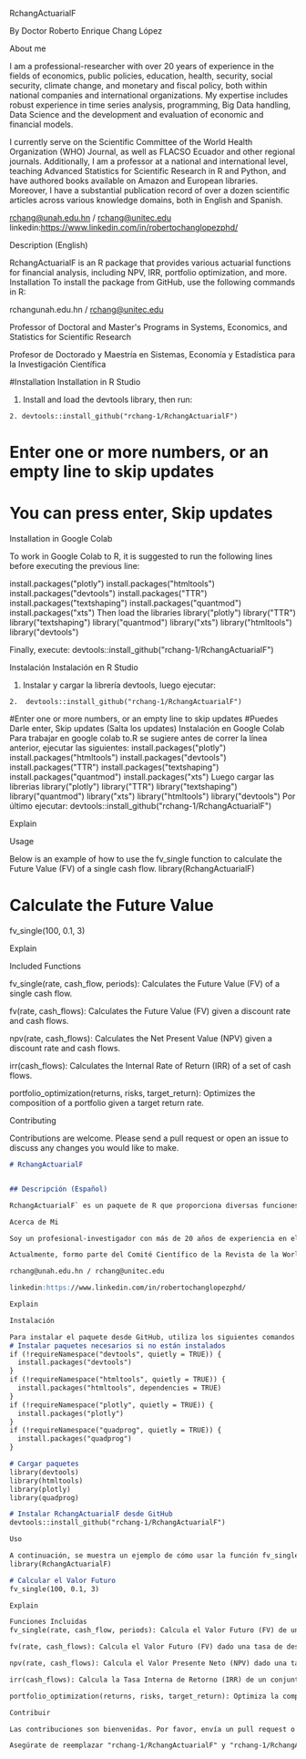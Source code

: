RchangActuarialF

By Doctor Roberto Enrique Chang López

About me

I am a professional-researcher with over 20 years of experience in the fields of economics, public policies, education, health, security, social security, climate change, and monetary and fiscal policy, both within national companies and international organizations. My expertise includes robust experience in time series analysis, programming, Big Data handling, Data Science and the development and evaluation of economic and financial models.

I currently serve on the Scientific Committee of the World Health Organization (WHO) Journal, as well as FLACSO Ecuador and other regional journals. Additionally, I am a professor at a national and international level, teaching Advanced Statistics for Scientific Research in R and Python, and have authored books available on Amazon and European libraries. Moreover, I have a substantial publication record of over a dozen scientific articles across various knowledge domains, both in English and Spanish.

rchang@unah.edu.hn / rchang@unitec.edu
linkedin:https://www.linkedin.com/in/robertochanglopezphd/

Description (English)

RchangActuarialF is an R package that provides various actuarial functions for financial analysis, including NPV, IRR, portfolio optimization, and more.
Installation
To install the package from GitHub, use the following commands in R:

rchangunah.edu.hn / rchang@unitec.edu

Professor of Doctoral and Master's Programs in Systems, Economics, and Statistics for 
Scientific Research

Profesor de Doctorado y Maestría en Sistemas, Economía y Estadística para la Investigación Científica

#Installation
Installation in R Studio
1. Install and load the devtools library, then run:
```{r}
2. devtools::install_github("rchang-1/RchangActuarialF")
```
# Enter one or more numbers, or an empty line to skip updates
# You can press enter, Skip updates

Installation in Google Colab

To work in Google Colab to R, it is suggested to run the following lines before executing the previous line:

install.packages("plotly")
install.packages("htmltools")
install.packages("devtools")
install.packages("TTR")
install.packages("textshaping")
install.packages("quantmod")
install.packages("xts")
Then load the libraries
library("plotly")
library("TTR")
library("textshaping")
library("quantmod")
library("xts")
library("htmltools")
library("devtools")

Finally, execute:
devtools::install_github("rchang-1/RchangActuarialF")

Instalación
Instalación en R Studio
1.	Instalar y cargar la librería devtools, luego ejecutar:
```{r}
2.	devtools::install_github("rchang-1/RchangActuarialF")
```
#Enter one or more numbers, or an empty line to skip updates
#Puedes Darle enter, Skip updates (Salta los updates)
Instalación en Google Colab
Para trabajar en google colab to.R se sugiere antes de correr la línea anterior, ejecutar las siguientes:
install.packages("plotly")
install.packages("htmltools")
install.packages("devtools")
install.packages("TTR")
install.packages("textshaping")
install.packages("quantmod")
install.packages("xts")
Luego cargar las librerias
library("plotly")
library("TTR")
library("textshaping")
library("quantmod")
library("xts")
library("htmltools")
library("devtools")
Por último ejecutar:
devtools::install_github("rchang-1/RchangActuarialF")

Explain

Usage

Below is an example of how to use the fv_single function to calculate the Future Value (FV) of a single cash flow.
library(RchangActuarialF)

# Calculate the Future Value
fv_single(100, 0.1, 3)

Explain

Included Functions

fv_single(rate, cash_flow, periods): Calculates the Future Value (FV) of a single cash flow.

fv(rate, cash_flows): Calculates the Future Value (FV) given a discount rate and cash flows.

npv(rate, cash_flows): Calculates the Net Present Value (NPV) given a discount rate and cash flows.

irr(cash_flows): Calculates the Internal Rate of Return (IRR) of a set of cash flows.

portfolio_optimization(returns, risks, target_return): Optimizes the composition of a portfolio given a target return rate.

Contributing

Contributions are welcome. Please send a pull request or open an issue to discuss any changes you would like to make.

```markdown
# RchangActuarialF


## Descripción (Español)

RchangActuarialF` es un paquete de R que proporciona diversas funciones actuariales para el análisis financiero, incluyendo NPV, IRR, optimización de carteras y más.

Acerca de Mi

Soy un profesional-investigador con más de 20 años de experiencia en el área de economía, políticas públicas, educación, salud, seguridad, previsión social, cambio climático y política monetaria y fiscal, tanto en empresas nacionales como en organismos internacionales. Mi trayectoria incluye una sólida experiencia en el análisis de series de tiempo, programación, manejo de bases de datos (Big Data) y Data Science, así como la formulación y evaluación de modelos económicos y financieros.

Actualmente, formo parte del Comité Científico de la Revista de la World Health Organization (OMS), así como de FLACSO Ecuador y otras revistas regionales. También, ejerzo como profesor de doctorado a nivel nacional e internacional, impartiendo conocimientos en Estadística Avanzada para la Investigación Científica en R y Python, y he publicado libros en Amazon y librerías europeas. Además, cuento con una extensa publicación de más de una docena de artículos científicos en distintas áreas del conocimiento, en inglés y castellano.

rchang@unah.edu.hn / rchang@unitec.edu

linkedin:https://www.linkedin.com/in/robertochanglopezphd/

Explain

Instalación

Para instalar el paquete desde GitHub, utiliza los siguientes comandos en R:
# Instalar paquetes necesarios si no están instalados
if (!requireNamespace("devtools", quietly = TRUE)) {
  install.packages("devtools")
}
if (!requireNamespace("htmltools", quietly = TRUE)) {
  install.packages("htmltools", dependencies = TRUE)
}
if (!requireNamespace("plotly", quietly = TRUE)) {
  install.packages("plotly")
}
if (!requireNamespace("quadprog", quietly = TRUE)) {
  install.packages("quadprog")
}

# Cargar paquetes
library(devtools)
library(htmltools)
library(plotly)
library(quadprog)

# Instalar RchangActuarialF desde GitHub
devtools::install_github("rchang-1/RchangActuarialF")

Uso

A continuación, se muestra un ejemplo de cómo usar la función fv_single para calcular el Valor Futuro (FV) de un flujo de efectivo único.
library(RchangActuarialF)

# Calcular el Valor Futuro
fv_single(100, 0.1, 3)

Explain

Funciones Incluidas
fv_single(rate, cash_flow, periods): Calcula el Valor Futuro (FV) de un flujo de efectivo único.

fv(rate, cash_flows): Calcula el Valor Futuro (FV) dado una tasa de descuento y flujos de efectivo.

npv(rate, cash_flows): Calcula el Valor Presente Neto (NPV) dado una tasa de descuento y flujos de efectivo.

irr(cash_flows): Calcula la Tasa Interna de Retorno (IRR) de un conjunto de flujos de efectivo.

portfolio_optimization(returns, risks, target_return): Optimiza la composición de una cartera dada una tasa de retorno objetivo.

Contribuir

Las contribuciones son bienvenidas. Por favor, envía un pull request o abre un issue para discutir cualquier cambio que te gustaría hacer.

Asegúrate de reemplazar "rchang-1/RchangActuarialF" y "rchang-1/RchangActuarialF" con el nombre de usuario correcto en GitHub antes de usar este archivo README.
 
